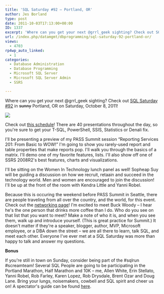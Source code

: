 ```yaml
---
title: 'SQL Saturday #92 – Portland, OR'
author: Jes Borland
type: post
date: 2011-10-03T17:13:00+00:00
ID: 1337
excerpt: 'Where can you get your next @grrl_geek sighting? Check out SQL Saturday #92 in sunny Portland, OR on Saturday, October 8, 2011!'
url: /index.php/datamgmt/dbprogramming/sql-saturday-92-portland-or/
views:
  - 4703
rp4wp_auto_linked:
  - 1
categories:
  - Database Administration
  - Database Programming
  - Microsoft SQL Server
  - Microsoft SQL Server Admin
  - SSRS

---
```

Where can you get your next @grrl_geek sighting? Check out [SQL Saturday #92][1] in <del>sunny</del> Portland, OR on Saturday, October 8, 2011! 

![][2]

Check out [this schedule][3]! There are 40 presentations throughout the day, so you're sure to get your T-SQL, PowerShell, SSIS, Statistics or Denali fix. 

I'll be presenting a preview of my PASS Summit session “Reporting Services 201: From Basic to WOW!” I'm going to show you rarely-used report and table properties that make reports pop. I'll walk you through the basics of a matrix. I'll demo one of my favorite features, lists. I'll also show off one of SSRS 2008R2's best features, charts and visualizations. 

I'll be sitting on the Women In Technology lunch panel as well! Sopheap Suy will be guiding a discussion on how we recruit, retaain and succeed in the technology world. Men and women are encouraged to join the discussion! I'll be up at the front of the room with Kendra Little and Yanni Robel. 

Because this is occuring the weekend before PASS Summit in Seattle, there are people traveling from all over the country, and the world, for this event. Check out the [networking page][4]! I'm excited to meet Buck Woody – I hear he's the one person that drinks more coffee than I do. Who do you see on that list that you want to meet? Make a note of who it is, and when you see them, walk up and introduce yourself. (This is great practice for Summit.) It doesn't matter if they're a speaker, blogger, author, MVP, Microsoft employee, or a DBA down the street – we are all there to learn, talk SQL, and meet each other. Everyone I've ever met at a SQL Saturday was more than happy to talk and answer my questions. 

**Bonus** 

If you're still in town on Sunday, consider being part of the #sqlrun #screamteam! Several SQL People are going to be participating in the Portland Marathon, Half Marathon and 10K – me, Allen White, Erin Stellato, Yanni Robel, Rob Farley, Karen Lopez, Rob Drysdale, Brent Ozar and Doug Lane. Bring your lungs, noisemakers, cowbell and SQL spirit and cheer us on! A spectator's guide can be found [here][5].

 [1]: http://sqlsaturday.com/92/eventhome.aspx
 [2]: http://www.sqlsaturday.com/images/sqlsat92_web.png ""
 [3]: http://sqlsaturday.com/92/schedule.aspx
 [4]: http://sqlsaturday.com/networking.aspx
 [5]: http://www.portlandmarathon.org/marathon_spectators.php